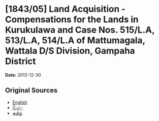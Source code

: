 # [1843/05] Land Acquisition - Compensations for the Lands in Kurukulawa and Case Nos. 515/L.A, 513/L.A, 514/L.A of Mattumagala, Wattala D/S Division, Gampaha District

**Date:** 2013-12-30

## Original Sources

- [English](https://documents.gov.lk/view/extra-gazettes/2013/12/1843-05_E.pdf)
- [සිංහල](https://documents.gov.lk/view/extra-gazettes/2013/12/1843-05_S.pdf)
- [தமிழ்](https://documents.gov.lk/view/extra-gazettes/2013/12/1843-05_T.pdf)
